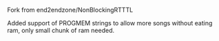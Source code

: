 Fork from end2endzone/NonBlockingRTTTL

Added support of PROGMEM strings to allow more songs without eating ram, only small chunk of ram needed.


